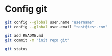 # Config git
```bash
git config --global user.name "username"
git config --global user.email "test@test.com"
```


```bash
git add README.md
git commit -m "init repo git"
```

```bash
git status
```